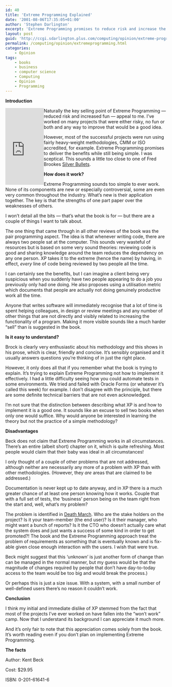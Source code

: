 ```yaml
---
id: 40
title: 'Extreme Programming Explained'
date: '2001-08-06T17:35:05+01:00'
author: 'Stephen Darlington'
excerpt: 'Extreme Programming promises to reduce risk and increase the fun of programming. Can that be true? '
layout: post
guid: 'http://ccgi.sdarlington.plus.com/computing/opinion/extreme-programming-explained.html'
permalink: /computing/opinion/extremeprogramming.html
categories:
    - Opinion
tags:
    - books
    - business
    - computer science
    - Computing
    - Opinion
    - Programming
---
```


**Introduction**

<iframe align="left" frameborder="0" height="240" loading="lazy" marginheight="0" marginwidth="0" scrolling="no" src="http://rcm.amazon.com/e/cm?o=1&l=as1&f=ifr&t=zx81orguk00&p=8&asins=0201616416&IS2=1&lt1=_blank" width="120"><map name="boxmap-p8"><area coords="14, 200, 103, 207" href="http://rcm.amazon.com/e/cm/privacy-policy.html?o=1" shape="RECT"></area><area coords="0,0,10000,10000" href="http://www.amazon.com/exec/obidos/redirect-home/zx81orguk00"></area></map>![Shop at Amazon.com](http://rcm-images.amazon.com/images/G/01/rcm/120x240.gif)

</iframe>Naturally the key selling point of Extreme Programming — reduced risk and increased fun — appeal to me. I’ve worked on many projects that were either risky, no fun or both and any way to improve that would be a good idea.

However, most of the successful projects were run using fairly heavy-weight methodologies, CMM or ISO accredited, for example. Extreme Programming promises to deliver the benefits while still being simple. I was sceptical. This sounds a little too close to one of Fred Brookes [Silver Bullets](http://www.amazon.co.uk/exec/obidos/ASIN/0201835959/zx81orguk).

**How does it work?**

Extreme Programming sounds too simple to ever work. None of its components are new or especially controversial, some are even very common throughout the industry. What’s new is their application together. The key is that the strengths of one part paper over the weaknesses of others.

I won’t detail all the bits — that’s what the book is for — but there are a couple of things I want to talk about.

The one thing that came through in all other reviews of the book was the pair programming aspect. The idea is that whenever writing code, there are always two people sat at the computer. This sounds very wasteful of resources but is based on some very sound theories: reviewing code is good and sharing knowledge around the team reduces the dependency on any one person. XP takes it to the extreme (hence the name) by having, in effect, *every* line of code being reviewed by two people all the time.

I can certainly see the benefits, but I can imagine a client being very suspicious when you suddenly have two people appearing to do a job you previously only had one doing. He also proposes using a utilisation metric which documents that people are actually not doing genuinely productive work all the time.

Anyone that writes software will immediately recognise that a lot of time is spent helping colleagues, in design or review meetings and any number of other things that are not directly and visibly related to increasing the functionality of a program. Making it more visible sounds like a much harder “sell” than is suggested in the book.

**Is it easy to understand?**

Brock is clearly very enthusiastic about his methodology and this shows in his prose, which is clear, friendly and concise. It’s sensibly organised and it usually answers questions you’re thinking of in just the right place.

However, it only does all that if you remember what the book is trying to explain. It’s trying to explain Extreme Programming not how to implement it effectively. I had a little difficulty seeing how you could automate tests in some environments. We tried and failed with Oracle Forms (or whatever it’s called this week) for example. I don’t disagree with the principle, but there are some definite technical barriers that are not even acknowledged.

I’m not sure that the distinction between describing what XP is and how to implement it is a good one. It sounds like an excuse to sell two books when only one would suffice. Why would anyone be interested in learning the theory but not the practice of a simple methodology?

**Disadvantages**

Beck does not claim that Extreme Programming works in all circumstances. There’s an entire (albeit short) chapter on it, which is quite refreshing. Most people would claim that their baby was ideal in all circumstances!

I only thought of a couple of other problems that are not addressed, although neither are necessarily any more of a problem with XP than with other methodologies. (However, they *are* areas that are claimed to be addressed.)

Documentation is never kept up to date anyway, and in XP there is a much greater chance of at least one person knowing how it works. Couple that with a full set of tests, the ‘business’ person being on the team right from the start and, well, what’s my problem?

The problem is identified in [Death March](deathmarch.html). Who are the stake holders on the project? Is it your team-member (the end user)? Is it their manager, who might want a bunch of reports? Is it the CTO who doesn’t actually care what the system does and just wants a success of some kind in order to get promoted?! The book and the Extreme Programming approach treat the problem of requirements as something that is eventually known and is fix-able given close enough interaction with the users. I wish that were true.

Beck might suggest that this ‘unknown’ is just another form of change than can be managed in the normal manner, but my guess would be that the magnitude of changes required by people that don’t have day-to-today access to the team would be too big and would break the process.)

Or perhaps this is just a size issue. With a system, with a small number of well-defined users there’s no reason it couldn’t work.

**Conclusion**

I think my initial and immediate dislike of XP stemmed from the fact that most of the projects I’ve ever worked on have fallen into the “won’t work” camp. Now that I understand its background I can appreciate it much more.

And it’s only fair to note that this appreciation comes solely from the book. It’s worth reading even if you don’t plan on implementing Extreme Programming.

**The facts**

Author: Kent Beck

Cost: $29.95

ISBN: 0-201-61641-6
